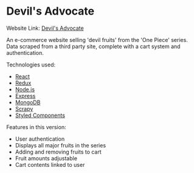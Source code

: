 # Devil's Advocate

Website Link: [Devil's Advocate](https://devils-advocate-afu.herokuapp.com/)

An e-commerce website selling 'devil fruits' from the 'One Piece' series. Data scraped from a third party site, complete with a cart system and authentication.

Technologies used:

- [React](https://reactjs.org/)
- [Redux](https://redux.js.org/)
- [Node.js](https://nodejs.org/en/)
- [Express](https://expressjs.com/)
- [MongoDB](https://www.mongodb.com/)
- [Scrapy](https://scrapy.org/)
- [Styled Components](https://styled-components.com/)

Features in this version:

- User authentication
- Displays all major fruits in the series
- Adding and removing fruits to cart
- Fruit amounts adjustable
- Cart contents linked to user
